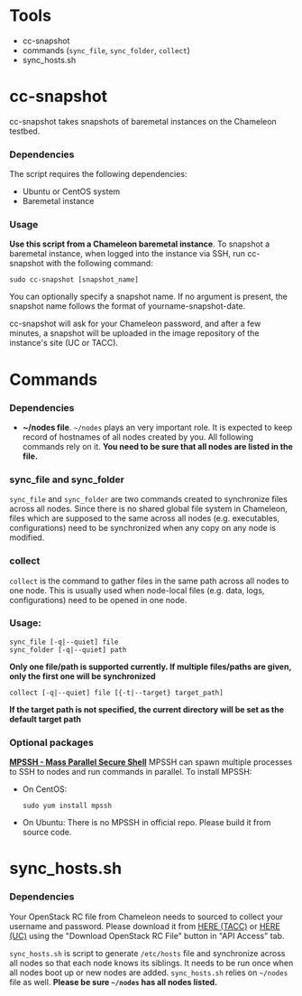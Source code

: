 # Tools
* cc-snapshot
* commands (`sync_file`, `sync_folder`, `collect`)
* sync_hosts.sh

# cc-snapshot

cc-snapshot takes snapshots of baremetal instances on the Chameleon testbed.

### Dependencies

The script requires the following dependencies:

* Ubuntu or CentOS system
* Baremetal instance

### Usage

**Use this script from a Chameleon baremetal instance**. To snapshot a baremetal instance, when logged into the instance via SSH, run cc-snapshot with the following command:

```
sudo cc-snapshot [snapshot_name]
```

You can optionally specify a snapshot name. If no argument is present, the snapshot name follows the format of yourname-snapshot-date.

cc-snapshot will ask for your Chameleon password, and after a few minutes, a snapshot will be uploaded in the image repository of the instance's site (UC or TACC).

# Commands

### Dependencies

* **~/nodes file**.
`~/nodes` plays an very important role. It is expected to keep record of hostnames of all nodes created by you. All following commands rely on it. **You need to be sure that all nodes are listed in the file.**

### sync_file and sync_folder

`sync_file` and `sync_folder` are two commands created to synchronize files across all nodes. Since there is no shared global file system in Chameleon, files which are supposed to the same across all nodes (e.g. executables, configurations) need to be synchronized when any copy on any node is modified.

### collect

`collect` is the command to gather files in the same path across all nodes to one node. This is usually used when node-local files (e.g. data, logs, configurations) need to be opened in one node.

### Usage:

```
sync_file [-q|--quiet] file
sync_folder [-q|--quiet] path
```

**Only one file/path is supported currently. If multiple files/paths are given, only the first one will be synchronized**

```
collect [-q|--quiet] file [{-t|--target} target_path]
```

**If the target path is not specified, the current directory will be set as the default target path**

### Optional packages

**[MPSSH - Mass Parallel Secure Shell](https://github.com/ndenev/mpssh)**
MPSSH can spawn multiple processes to SSH to nodes and run commands in parallel. To install MPSSH:

* On CentOS:
    ```
    sudo yum install mpssh
    ```
* On Ubuntu:
    There is no MPSSH in official repo. Please build it from source code.
    
# sync_hosts.sh

### Dependencies

Your OpenStack RC file from Chameleon needs to sourced to collect your username and password. Please download it from [HERE (TACC)](https://chi.tacc.chameleoncloud.org/dashboard/project/access_and_security/) or [HERE (UC)](https://chi.uc.chameleoncloud.org/dashboard/project/access_and_security/) using the "Download OpenStack RC File" button in "API Access" tab.

`sync_hosts.sh` is script to generate `/etc/hosts` file and synchronize across all nodes so that each node knows its siblings. It needs to be run once when all nodes boot up or new nodes are added. `sync_hosts.sh` relies on `~/nodes` file as well. **Please be sure `~/nodes` has all nodes listed.**
